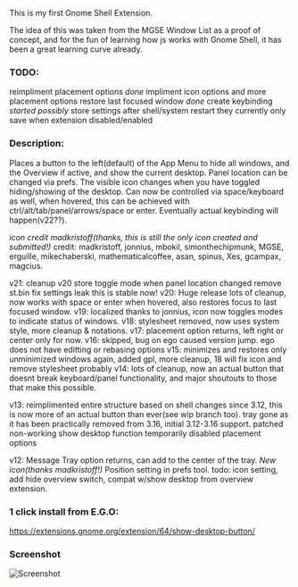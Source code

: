 This is my first Gnome Shell Extension.

The idea of this was taken from the MGSE Window List as a proof of concept, and for the fun of learning how js works with Gnome Shell, it has been a great learning curve already.

### TODO:
reimpliment placement options _done_
impliment icon options and more placement options
restore last focused window _done_
create keybinding _started_
_possibly_ store settings after shell/system restart they currently only save when extension disabled/enabled

### Description: 

Places a button to the left(default) of the App Menu to hide all windows, and the Overview if active, and show the current desktop. Panel location can be changed via prefs. The visible icon changes when you have toggled hiding/showing of the desktop. Can now be controlled via space/keyboard as well, when hovered, this can be achieved with ctrl/alt/tab/panel/arrows/space or enter. Eventually actual keybinding will happen(v22??).

*icon credit madkristoff(thanks, this is _still_ the only icon created and submitted!)* 
credit: madkristoff, jonnius, mbokil, simonthechipmunk, MGSE, erguille, mikechaberski, mathematicalcoffee, asan, spinus, Xes, gcampax, magcius. 

v21: cleanup v20 store toggle mode when panel location changed remove st.bin fix settings leak this is stable now!
v20: Huge release lots of cleanup, now works with space or enter when hovered, also restores focus to last focused window.
v19: localized thanks to jonnius, icon now toggles modes to indicate status of windows.
v18: stylesheet removed, now uses system style, more cleanup & notations.
v17: placement option returns, left right or center only for now.
v16: skipped, bug on ego caused version jump. ego does not have editting or rebasing options
v15: minimizes and restores only unminimized windows again, added gpl, more cleanup, 18 will fix icon and remove stylesheet probably
v14: lots of cleanup, now an actual button that doesnt break keyboard/panel functionality, and major shoutouts to those that make this possible.

v13: reimplimented entire structure based on shell changes since 3.12, this is now more of an actual button than ever(see wip branch too).
tray gone as it has been practically removed from 3.16, initial 3.12-3.16 support.
patched non-working show desktop function
temporarily disabled placement options

v12: Message Tray option returns, can add to the center of the tray.
*New icon(thanks madkristoff!)* 
Position setting in prefs tool. 
todo: icon setting, add hide overview switch, compat w/show desktop from overview extension.


### 1 click install from E.G.O:

https://extensions.gnome.org/extension/64/show-desktop-button/


### Screenshot

![Screenshot](https://raw.github.com/l300lvl/Show-Desktop-Button/master/screenshot.png)
